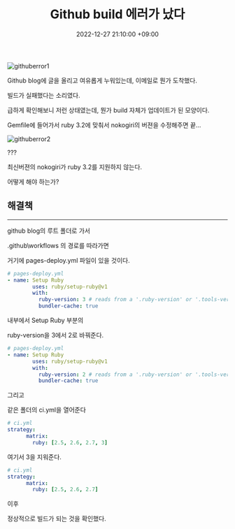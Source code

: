 ﻿---
title : Github build 에러가 났다
date : 2022-12-27 21:10:00 +09:00
categories : [Github]
tags : [Github, build error] 
---


![githuberror1](https://user-images.githubusercontent.com/50907018/209665697-ae32582e-5ea1-485b-a6d3-ffbce6a699a5.png)


Github blog에 글을 올리고 여유롭게 누워있는데, 이메일로 뭔가 도착했다.

빌드가 실패했다는 소리였다.

급하게 확인해보니 저런 상태였는데, 뭔가 build 자체가 업데이트가 된 모양이다.

Gemfile에 들어가서 ruby 3.2에 맞춰서 nokogiri의 버젼을 수정해주면 끝...

![githuberror2](https://user-images.githubusercontent.com/50907018/209665707-cb6faad8-3ff5-43de-bbdb-665cf6a9f3bf.png)

???

최신버젼의 nokogiri가 ruby 3.2를 지원하지 않는다.

어떻게 해야 하는가?

## 해결책
---

github blog의 루트 폴더로 가서

.github\workflows 의 경로를 따라가면

거기에 pages-deploy.yml 파일이 있을 것이다.

```yml
# pages-deploy.yml
- name: Setup Ruby
        uses: ruby/setup-ruby@v1
        with:
          ruby-version: 3 # reads from a '.ruby-version' or '.tools-version' file if 'ruby-version' is omitted
          bundler-cache: true
```


내부에서 Setup Ruby 부분의

ruby-version을 3에서 2로 바꿔준다.

```yml
# pages-deploy.yml
- name: Setup Ruby
        uses: ruby/setup-ruby@v1
        with:
          ruby-version: 2 # reads from a '.ruby-version' or '.tools-version' file if 'ruby-version' is omitted
          bundler-cache: true
```

그리고

같은 폴더의 ci.yml을 열어준다

```yml
# ci.yml
strategy:
      matrix:
        ruby: [2.5, 2.6, 2.7, 3]
```

여기서 3을 지워준다.

```yml
# ci.yml
strategy:
      matrix:
        ruby: [2.5, 2.6, 2.7]
```

이후

정상적으로 빌드가 되는 것을 확인했다.
